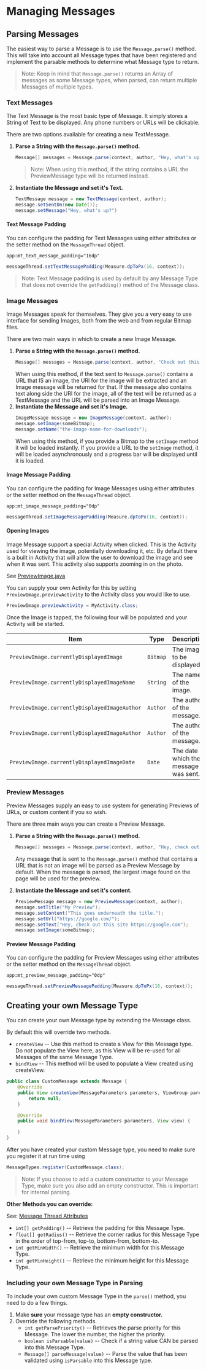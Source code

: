 # Managing Messages

## Parsing Messages

The easiest way to parse a Message is to use the `Message.parse()` method. This will take into account all Message types that have been registered and implement the parsable methods to determine what Message type to return.

> Note: Keep in mind that `Message.parse()` returns an Array of messages as some Message types, when parsed, can return multiple Messages of multiple types.

### Text Messages

The Text Message is the most basic type of Message. It simply stores a String of Text to be displayed. Any phone numbers or URLs will be clickable.

There are two options available for creating a new TextMessage.

1. **Parse a String with the `Message.parse()` method.**
    ```java
    Message[] messages = Message.parse(context, author, "Hey, what's up!");
    ```
    > Note: When using this method, if the string contains a URL the PreviewMessage type will be returned instead.
2. **Instantiate the Message and set it's Text.**
    ```java
    TextMessage message = new TextMessage(context, author);
    message.setSentOn(new Date());
    message.setMessage("Hey, what's up?")
    ```

#### Text Message Padding
    
You can configure the padding for Text Messages using either attributes or the setter method on the `MessageThread` object.

```
app:mt_text_message_padding="16dp"
```

```java
messageThread.setTextMessagePadding(Measure.dpToPx(16, context));
```

> Note: Text Message padding is used by default by any Message Type that does not override the `getPadding()` method of the Message class.


### Image Messages

Image Messages speak for themselves. They give you a very easy to use interface for sending Images, both from the web and from regular Bitmap files.

There are two main ways in which to create a new Image Message.

1. **Parse a String with the `Message.parse()` method.**
    ```java
    Message[] messages = Message.parse(context, author, "Check out this picture: https://website.com/image.png");
    ```
    When using this method, if the text sent to `Message.parse()` contains a URL that IS an image, the URl for the image will be extracted and an Image message will be returned for that. If the message also contains text along side the URl for the image, all of the text will be returned as a TextMessage and the URL will be parsed into an Image Message.
2. **Instantiate the Message and set it's Image.**
    ```java
    ImageMessage message = new ImageMessage(context, author);
    message.setImage(someBitmap);
    message.setName("the-image-name-for-downloads");
    ``` 
    When using this method, if you provide a Bitmap to the `setImage` method it will be loaded instantly. If you provide a URL to the `setImage` method, it will be loaded asynchronously and a progress bar will be displayed until it is loaded.

#### Image Message Padding

You can configure the padding for Image Messages using either attributes or the setter method on the `MessageThread` object.

```
app:mt_image_message_padding="0dp"
```

```java
messageThread.setImageMessagePadding(Measure.dpToPx(16, context));
```

#### Opening Images

Image Message support a special Activity when clicked. This is the Activity used for viewing the image, potentially downloading it, etc. By default there is a built in Activity that will allow the user to download the image and see when it was sent. This activity also supports zooming in on the photo.

See [PreviewImage.java](../chatthread/src/main/java/tk/nathanf/chatthread/activities/PreviewImage.java)

You can supply your own Activity for this by setting `PreviewImage.previewActivity` to the Activity class you would like to use.

```java
PreviewImage.previewActivity = MyActivity.class;
```  

Once the Image is tapped, the following four will be populated and your Activity will be started.

|Item|Type|Description|
|---|---|---|
|`PreviewImage.currentlyDisplayedImage`|`Bitmap`|The image to be displayed.|
|`PreviewImage.currentlyDisplayedImageName`|`String`|The name of the image.|
|`PreviewImage.currentlyDisplayedImageAuthor`|`Author`|The author of the message.|
|`PreviewImage.currentlyDisplayedImageAuthor`|`Author`|The author of the message.|
|`PreviewImage.currentlyDisplayedImageDate`|`Date`|The date at which the message was sent.|


### Preview Messages

Preview Messages supply an easy to use system for generating Previews of URLs, or custom content if you so wish.

There are three main ways you can create a Preview Message.

1. **Parse a String with the `Message.parse()` method.**
    ```java
    Message[] messages = Message.parse(context, author, "Hey, check out my site. https://nathanf.tk/");
    ```
    Any message that is sent to the `Message.parse()` method that contains a URL that is not an image will be parsed as a Preview Message by default. When the message is parsed, the largest image found on the page will be used for the preview.

2. **Instantiate the Message and set it's content.**
    ```java
    PreviewMessage message = new PreviewMessage(context, author);
    message.setTitle("My Preview");
    message.setContent("This goes underneath the title.");
    message.setUrl("https://google.com/");
    message.setText("Hey, check out this site https://google.com");
    message.setImage(someBitmap);
    ```  
    
#### Preview Message Padding

You can configure the padding for Preview Messages using either attributes or the setter method on the `MessageThread` object.

```
app:mt_preview_message_padding="0dp"
```

```java
messageThread.setPreviewMessagePadding(Measure.dpToPx(16, context));
```
    
## Creating your own Message Type

You can create your own Message type by extending the Message class.

By default this will override two methods.

* `createView` -- Use this method to create a View for this Message type. Do not populate the View here, as this View will be re-used for all Messages of the same Message Type.
* `bindView` -- This method will be used to populate a View created using createView. 

```java
public class CustomMessage extends Message {
    @Override
    public View createView(MessageParameters parameters, ViewGroup parent) {
        return null;
    }

    @Override
    public void bindView(MessageParameters parameters, View view) {

    }
}
```

After you have created your custom Message type, you need to make sure you register it at run time using
```java
MessageTypes.register(CustomMessage.class);
```
> Note: If you choose to add a custom constructor to your Message Type, make sure you also add an empty constructor. This is important for internal parsing.

**Other Methods you can override:**

See: [Message Thread Attributes](./MessageThreads.md)

* `int[] getPadding()` -- Retrieve the padding for this Message Type.
* `float[] getRadius()` -- Retrieve the corner radius for this Message Type in the order of top-from, top-to, bottom-from, bottom-to. 
* `int getMinWidth()` -- Retrieve the minimum width for this Message Type.
* `int getMinHeight()` -- Retrieve the minimum height for this Message Type.

### Including your own Message Type in Parsing

To include your own custom Message Type in the `parse()` method, you need to do a few things.

1. Make **sure** your message type has an **empty constructor.**
2. Override the following methods.
    * `int getParsePriority()` -- Retrieves the parse priority for this Message. The lower the number, the higher the priority.
    * `boolean isParsable(value)` -- Check if a string value CAN be parsed into this Message Type.
    * `Message[] parseMessage(value)` -- Parse the value that has been validated using `isParsable` into this Message type.
